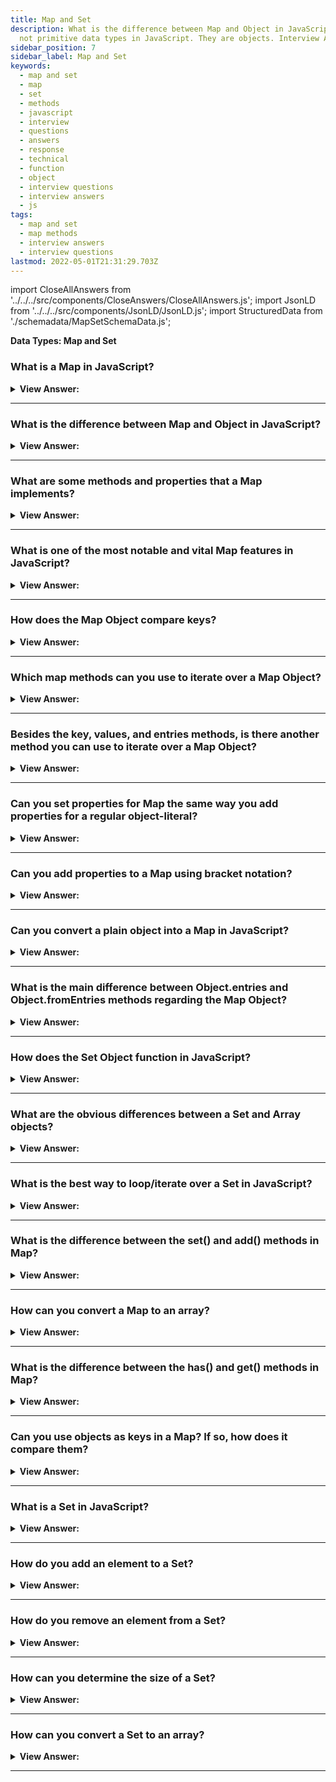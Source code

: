 ```yaml
---
title: Map and Set
description: What is the difference between Map and Object in JavaScript? Map and Set are
  not primitive data types in JavaScript. They are objects. Interview Answers
sidebar_position: 7
sidebar_label: Map and Set
keywords:
  - map and set
  - map
  - set
  - methods
  - javascript
  - interview
  - questions
  - answers
  - response
  - technical
  - function
  - object
  - interview questions
  - interview answers
  - js
tags:
  - map and set
  - map methods
  - interview answers
  - interview questions
lastmod: 2022-05-01T21:31:29.703Z
---
```


import CloseAllAnswers from '../../../src/components/CloseAnswers/CloseAllAnswers.js';
import JsonLD from '../../../src/components/JsonLD/JsonLD.js';
import StructuredData from './schemadata/MapSetSchemaData.js';

<JsonLD data={StructuredData} />

<head>
  <title>Map and Set | JavaScript Frontend Phone Interview Answers</title>
</head>

**Data Types: Map and Set**

<CloseAllAnswers />

### What is a Map in JavaScript?

<details>
  <summary><strong>View Answer:</strong></summary>
  <div>
  <div><strong>Interview Response:</strong> A map in JavaScript is a data structure that stores key-value pairs, allowing efficient lookup, insertion, and deletion operations based on the keys.</div><br />
  <div><strong className="codeExample">Code Example:</strong><br /><br />

  <div></div>

```js
// Creating a new Map
let myMap = new Map();

// Adding key-value pairs
myMap.set('name', 'John');
myMap.set('age', 30);

// Accessing values
console.log(myMap.get('name')); // Output: John
console.log(myMap.get('age')); // Output: 30

// Checking if a key exists
console.log(myMap.has('name')); // Output: true

// Deleting a key-value pair
myMap.delete('age');

// Checking the size of the Map
console.log(myMap.size); // Output: 1

// Clearing all key-value pairs
myMap.clear();
console.log(myMap.size); // Output: 0

```

  </div>
  </div>
</details>

---

### What is the difference between Map and Object in JavaScript?

<details>
  <summary><strong>View Answer:</strong></summary>
  <div>
  <div><strong>Interview Response:</strong> Maps are similar to objects in JavaScript, but they differ in their key types and methods. Maps allow any type of data as keys, have built-in iteration methods, and maintain key-value order, whereas objects only allow string or symbol keys and have fewer built-in methods.
  </div><br />
  <div><strong className="codeExample">Code Example:</strong> Different types as keys<br /><br />

  <div></div>

```js
let map = new Map();

map.set('1', 'str1'); // a string key
map.set(1, 'num1'); // a numeric key
map.set(true, 'bool1'); // a boolean key

// remember the regular Object? it would convert keys to string
// Map keeps the type, so these two are different:
console.log(map.get(1)); // 'num1'
console.log(map.get('1')); // 'str1'

console.log(map.size); // 3
```

  </div>
  </div>
</details>

---

### What are some methods and properties that a Map implements?

<details>
  <summary><strong>View Answer:</strong></summary>
  <div>
  <div><strong>Interview Response:</strong> Some methods and properties that a Map implements in JavaScript include set(), get(), delete(), has(), size, clear(), keys(), values(), and entries().<br /><br />
  <strong>Methods and properties are as follows:</strong><br /><br />
  <ul>
    <li>new Map() – constructs the map.</li>
    <li>map.set(key, value) — saves the value as a function of the key.</li>
    <li>map.get(key) – returns the value specified by the key or undefined if the key does not exist in the map.</li>
    <li>map.has(key) – If the key exists, it returns true; otherwise, it returns false.</li>
    <li>map.delete(key) - deletes the value specified by the key.</li>
    <li>map.clear() — clears the map completely.</li>
    <li>map.size – The number of elements currently on the map gets returned.</li>
  </ul>
</div><br />
  <div><strong className="codeExample">Code Example:</strong><br /><br />

  <div></div>

```js
let contacts = new Map();

// stores the value by the key
contacts.set('Raymond', { phone: '213-555-1234', address: '123 N 1st Ave' });

contacts.has('Jessie'); // false 'Jessie' does not exist

contacts.get('Hilary'); // returns undefined

// stores as the value by the key
contacts.set('Hilary', { phone: '617-555-4321', address: '321 S 2nd St' });

console.log(contacts); // Map returns Hilary and Raymond

contacts.delete('Raymond'); // deletes Raymond returns true

contacts.get('Hilary'); // returns values

console.log(contacts.size); // returns 1
```

  </div>
  </div>
</details>

---

### What is one of the most notable and vital Map features in JavaScript?

<details>
  <summary><strong>View Answer:</strong></summary>
  <div>
  <div><strong>Interview Response:</strong> Using objects as keys is one of the most notable and vital Map features. The same does not count for objects, We should note that using a string as a key in an object is fine, but we cannot use another object as a key.
</div><br />
  <div><strong className="codeExample">Code Example:</strong><br /><br />

  <div></div>

```js
let john = { name: 'John' };
let ben = { name: 'Ben' };

let visitsCountObj = {}; // try to use an object

visitsCountObj[ben] = 234; // try to use ben object as the key
visitsCountObj[john] = 123; // try to use john object as the key, ben object will get replaced

// That's what got written!
console.log(visitsCountObj['[object Object]']); // 123
console.log(visitsCountObj[ben]); // ben returns 123 because it was overwritten by john
```

  </div>
  </div>
</details>

---

### How does the Map Object compare keys?

<details>
  <summary><strong>View Answer:</strong></summary>
  <div>
  <div><strong>Interview Response:</strong> Map uses the algorithm 'SameValueZero'. It is roughly the same as strict equality ===, but the difference is that NaN is considered equal to NaN. So, NaN can be used as the key as well. This algorithm cannot be changed or customized.
</div>
  </div>
</details>

---

### Which map methods can you use to iterate over a Map Object?

<details>
  <summary><strong>View Answer:</strong></summary>
  <div>
  <div><strong>Interview Response:</strong> There are three Map methods that you can use to iterate over a map object, including the key, values, and entries methods.</div><br />
  <div><strong>Technical Response:</strong> There are three Map methods that you can use to iterate over a map, including the key, values, and entries methods. The keys method returns the keys within the Map. The entries method returns an iterable for entries [key, value]. At the same time, the Object.values method returns an iterable for values. Notable, by default entries, is used in the for…of loop. So, it is not necessary to invoke it explicitly. The iteration goes in the same order as the value insertion, and the map preserves this order, unlike regular Objects.
  </div><br />
  <div><strong className="codeExample">Code Example:</strong><br /><br />

  <div></div>

```js
let recipeMap = new Map([
  ['cucumber', 500],
  ['tomatoes', 350],
  ['onion', 50],
]);

// iterate over keys (vegetables)
for (let vegetable of recipeMap.keys()) {
  console.log(vegetable); // cucumber, tomatoes, onion
}

// iterate over values (amounts)
for (let amount of recipeMap.values()) {
  console.log(amount); // 500, 350, 50
}

let recipeMap = new Map([
  ['cucumber', 500],
  ['tomatoes', 350],
  ['onion', 50],
]);

// We can also iterate over entries using a forEach()
recipeMap.forEach((quantity, veg) => console.log(`${veg}, ${quantity}`));
```

  </div>
  </div>
</details>

---

### Besides the key, values, and entries methods, is there another method you can use to iterate over a Map Object?

<details>
  <summary><strong>View Answer:</strong></summary>
  <div>
  <div><strong>Interview Response:</strong> The forEach() method can also be used to iterate over a Map object in JavaScript, passing a callback function to execute on each key-value pair.</div><br />
  <div><strong>Technical Response:</strong> You can use forEach method to iterate over the Map Object. The forEach() method executes a provided function once for each Map entry. You should note that instead of producing a [key, value], as a result, it creates the opposite [value, key]. You can choose the format of your choice to meet the proposed outcome.
  </div><br />
  <div><strong className="codeExample">Code Example:</strong><br /><br />

  <div></div>

```js
let recipeMap = new Map([
  ['cucumber', 500],
  ['tomatoes', 350],
  ['onion', 50],
]);

// iterate over entries using a forEach()
recipeMap.forEach((quantity, veg) => console.log(`${veg}, ${quantity}`));
```

  </div>
  </div>
</details>

---

### Can you set properties for Map the same way you add properties for a regular object-literal?

<details>
  <summary><strong>View Answer:</strong></summary>
  <div>
  <div><strong>Interview Response:</strong> No, properties cannot be set for a Map in the same way as adding properties to a regular object-literal in JavaScript.
</div><br />
  <div><strong>Technical Response:</strong> Technically, yes, but it is not recommended because it uses the feature of a generic object. There is a significant loss of built-in Map methods like set and delete when it we transform it into a generic object.
</div><br />
  <div><strong className="codeExample">Code Example:</strong><br /><br />

  <div></div>

```js
// Wrong Way
let wrongMap = new Map();
wrongMap['bla'] = 'blaa';
wrongMap['bla2'] = 'blaaa2';

console.log(wrongMap); // Map { bla: 'blaa', bla2: 'blaaa2' }

// Any attempt to revert back to Maps built-in methods will fail

wrongMap.has('bla'); // false
wrongMap.delete('bla'); // false
console.log(wrongMap); // Map { bla: 'blaa', bla2: 'blaaa2' }

// Right way for storing data in the Map - set(key, value) method.

let contacts = new Map();
contacts.set('Jessie', { phone: '213-555-1234', address: '123 N 1st Ave' });
contacts.has('Jessie'); // true
contacts.get('Hilary'); // undefined
contacts.set('Hilary', { phone: '617-555-4321', address: '321 S 2nd St' });
contacts.get('Jessie'); // {phone: "213-555-1234", address: "123 N 1st Ave"}
contacts.delete('Raymond'); // false
contacts.delete('Jessie'); // true
console.log(contacts.size); // 1
```

  </div>
  </div>
</details>

---

### Can you add properties to a Map using bracket notation?

<details>
  <summary><strong>View Answer:</strong></summary>
  <div>
  <div><strong>Interview Response:</strong> Technically, yes, but it is not recommended because it uses the feature of a generic object. There is a significant loss of built-in Map methods like set and delete when we transform it into a generic object. It is better to use the set() method to add new key-value pairs to a Map.
  </div>
  </div>
</details>

---

### Can you convert a plain object into a Map in JavaScript?

<details>
  <summary><strong>View Answer:</strong></summary>
  <div>
  <div><strong>Interview Response:</strong> Yes, you can convert a plain object into a Map in JavaScript using the Map constructor and Object.entries().</div><br />
  <div><strong>Technical Response:</strong> Yes, if we have a plain object and would like to create a Map from it, we can use the built-in method Object.entries(obj) that returns an array of key/value pairs for an object precisely in that format.
  </div><br />
  <div><strong className="codeExample">Code Example:</strong><br /><br />

  <div></div>

```js
let obj = {
  name: 'John',
  age: 30,
};

let map = new Map(Object.entries(obj));

console.log(map.get('name')); // John
```

  </div>
  </div>
</details>

---

### What is the main difference between Object.entries and Object.fromEntries methods regarding the Map Object?

<details>
  <summary><strong>View Answer:</strong></summary>
  <div>
  <div><strong>Interview Response:</strong> Object.entries() returns an array of key-value pairs from an object, which can be used to create a new Map, while Object.fromEntries() creates an object from an array of key-value pairs, which can be converted to a Map.</div><br />
  <div><strong>Technical Response:</strong> If we have a plain object, and we would like to create a Map from it, then we can use the built-in method Object.entries(obj) that returns an array of key/value pairs for an object exactly in that format. The Object.fromEntries() method transforms a list of key-value (Map Object) pairs into an object. So, both have conversion components that are the opposite of one another.
  </div><br />
  <div><strong className="codeExample">Code Example:</strong> Object.fromEntries();<br /><br />

  <div></div>

```js
let map = new Map();
map.set('banana', 1);
map.set('orange', 2);
map.set('meat', 4);

let obj = Object.fromEntries(map.entries()); // make a plain object (*)

// done!
// obj = { banana: 1, orange: 2, meat: 4 }

console.log(obj.orange); // 2
```

  </div><br />
  <div><strong className="codeExample">Code Example:</strong> Object.entries();<br /><br />

  <div></div>

```js
let obj = {
  name: 'John',
  age: 30,
};

let map = new Map(Object.entries(obj));

console.log(map.get('name')); // John
```

  </div>
  </div>
</details>

---

### How does the Set Object function in JavaScript?

<details>
  <summary><strong>View Answer:</strong></summary>
  <div>
  <div><strong>Interview Response:</strong> The Set object is a special object that lets you store “unique” values of any type, whether primitive values or object references. It provides methods for adding, deleting, and checking the presence of values.</div><br />
  <div><strong>Technical Response:</strong> The Set object is a special object that lets you store unique values of any type, whether primitive values or object references. The Set() constructor creates the base structure of the object. The main feature is that repeated calls of set.add(value) with the same value do not do anything, and that is why each value appears in a Set only once.
  </div><br />
  <div><strong className="codeExample">Code Example:</strong><br /><br />

  <div></div>

```js
let set = new Set();

let john = { name: 'John' };
let pete = { name: 'Pete' };
let mary = { name: 'Mary' };

// visits, some users come multiple times
set.add(john);
set.add(pete);
set.add(mary);
set.add(john);
set.add(mary);

// set keeps only unique values
console.log(set.size); // 3

for (let user of set) {
  console.log(user.name); // John (then Pete and Mary)
}
```

  </div>
  </div>
</details>

---

### What are the obvious differences between a Set and Array objects?

<details>
  <summary><strong>View Answer:</strong></summary>
  <div>
  <div><strong>Interview Response:</strong> The main difference is that Set only allows unique data values, while an Array allows duplicates.</div><br />
  <div><strong>Technical Response:</strong> Well, in general, Array is a type of structure representing a block of data (numbers, objects) allocated in consecutive memory. Set, more familiar as a Math concept, is an abstract data type that contains only distinct elements/objects without the need of being allocated orderly by index. Array and Set are technically different concepts in JavaScript. One of the most significant differences here, you may notice, is that elements in Array can be duplicated (unless you tell it not to be), and in Set, they just cannot (regardless of what you decide). In addition, Array is an “indexed collection” type of data structure, while Set is considered a “keyed collection”.
  </div><br />
  <div><strong className="codeExample">Code Example:</strong><br /><br />

  <div></div>

```js
// Array
let array = [1, 2, 2, 3];
console.log(array[1]); // outputs: 2
console.log(array.length); // outputs: 4

// Set
let set = new Set([1, 2, 2, 3]);
console.log(set.has(2)); // outputs: true
console.log(set.size); // outputs: 3, because "2" only counts once.
```

  </div>
  </div>
</details>

---

### What is the best way to loop/iterate over a Set in JavaScript?

<details>
  <summary><strong>View Answer:</strong></summary>
  <div>
  <div><strong>Interview Response:</strong> The best way to iterate over a Set in JavaScript is using the for...of loop or the forEach() method. Both options provide a clean and concise syntax for iterating through all elements of the Set.</div><br />
  <div><strong>Technical Response:</strong> There are two ways to iterate over a Set() in JavaScript. The for..of and forEach loops. You can also use a traditional iterative for loop, but it is much more complex and not recommended (Ninja Code).
  </div><br />
  <div><strong className="codeExample">Code Example:</strong> Iteration over Set using for..of and forEach<br /><br />

  <div></div>

```js
let set = new Set(['oranges', 'apples', 'bananas']);

for (let value of set) console.log(value);

// the same with forEach:
set.forEach((value, valueAgain, set) => {
  console.log(value);
});
```

  </div><br />
  <div><strong className="codeExample">Code Example:</strong> Traditional iterative for loop over Set() object… (for..of or forEach is recommended)<br /><br />

  <div></div>

```js
let set = new Set(['oranges', 'apples', 'bananas']);

for (let i = set.values(), val = null; (val = i.next().value); ) {
  console.log(val);
}
```

:::note

You can also use a traditional iterative for loop, but it is much more complex and not recommended.

:::

  </div>
  </div>
</details>

---

### What is the difference between the set() and add() methods in Map?

<details>
  <summary><strong>View Answer:</strong></summary>
  <div>
  <div><strong>Interview Response:</strong> The Map object in JavaScript only has a set(key, value) method for adding key-value pairs. add() method doesn't exist in Map but is used in Set objects to add unique values.
  </div><br />
  <div><strong className="codeExample">Code Example:</strong><br /><br />

  <div></div>

Here is a simple JavaScript code example showing the use of `set()` in a `Map` and `add()` in a `Set`:

```javascript
// Map
let map = new Map();
map.set('key1', 'value1');
console.log(map.get('key1')); // outputs: 'value1'

// Set
let set = new Set();
set.add('value1');
console.log(set.has('value1')); // outputs: true
```

In the above example, `set()` is used to add key-value pairs to the `Map` and `add()` is used to add unique values to the `Set`.

  </div>
  </div>
</details>

---

### How can you convert a Map to an array?

<details>
  <summary><strong>View Answer:</strong></summary>
  <div>
  <div><strong>Interview Response:</strong> You can convert a Map to an array using the Array.from() method or the spread operator (...), like this: Array.from(map) or [...map]. Both return an array of [key, value] pairs.
  </div><br />
  <div><strong className="codeExample">Code Example:</strong><br /><br />

  <div></div>

```js
let map = new Map();
map.set('key1', 'value1');
map.set('key2', 'value2');

// Convert Map to Array using Array.from()
let array1 = Array.from(map);
console.log(array1); // outputs: [ ['key1', 'value1'], ['key2', 'value2'] ]

// Convert Map to Array using spread operator
let array2 = [...map];
console.log(array2); // outputs: [ ['key1', 'value1'], ['key2', 'value2'] ]`
```

  </div>
  </div>
</details>

---

### What is the difference between the has() and get() methods in Map?

<details>
  <summary><strong>View Answer:</strong></summary>
  <div>
  <div><strong>Interview Response:</strong> The `has(key)` method in Map checks if a key exists and returns a boolean. The `get(key)` method retrieves the value associated with the key, or `undefined` if the key doesn't exist.
  </div><br />
  <div><strong className="codeExample">Code Example:</strong><br /><br />

  <div></div>

Here's a simple JavaScript code example showing the use of `has()` and `get()` in a `Map`:

```javascript
let map = new Map();
map.set('key1', 'value1');

console.log(map.has('key1')); // outputs: true
console.log(map.get('key1')); // outputs: 'value1'

console.log(map.has('key2')); // outputs: false
console.log(map.get('key2')); // outputs: undefined
```

In the above example, `has('key1')` returns true because 'key1' exists in the map, and `get('key1')` returns 'value1' which is the value associated with 'key1'. However, 'key2' does not exist in the map, so `has('key2')` returns false and `get('key2')` returns undefined.

  </div>
  </div>
</details>

---

### Can you use objects as keys in a Map? If so, how does it compare them?

<details>
  <summary><strong>View Answer:</strong></summary>
  <div>
  <div><strong>Interview Response:</strong> Yes, you can use objects as keys in a `Map`. They are compared using the `SameValueZero` algorithm, so each object is considered distinct unless it's the same instance.
  </div><br />
  <div><strong className="codeExample">Code Example:</strong><br /><br />

  <div></div>

Here's a JavaScript code example showing how to use objects as keys in a `Map`:

```javascript
let obj1 = {name: 'Object 1'};
let obj2 = {name: 'Object 2'};

let map = new Map();
map.set(obj1, 'value1');

console.log(map.has(obj1)); // outputs: true
console.log(map.get(obj1)); // outputs: 'value1'

console.log(map.has(obj2)); // outputs: false
console.log(map.get(obj2)); // outputs: undefined
```

In this example, `obj1` and `obj2` are different instances, so they are considered distinct keys. `map.has(obj2)` returns false and `map.get(obj2)` returns undefined, even though `obj1` and `obj2` have the same structure.

  </div>
  </div>
</details>

---

### What is a Set in JavaScript?

<details>
  <summary><strong>View Answer:</strong></summary>
  <div>
  <div><strong>Interview Response:</strong> In JavaScript, a Set is a built-in object that allows the creation of a collection of unique values. Each value in a Set may only occur once.
  </div><br />
  <div><strong className="codeExample">Code Example:</strong><br /><br />

  <div></div>

```js
let set = new Set();

// Adding values to the set
set.add(1);
set.add('Hello');
set.add(true);

console.log(set.size); // outputs: 3

// Checking if a value exists in the set
console.log(set.has('Hello')); // outputs: true
console.log(set.has(2)); // outputs: false

// Deleting a value from the set
set.delete(1);
console.log(set.size); // outputs: 2

// Iterating over the set
for (let item of set) {
  console.log(item);
}
```

  </div>
  </div>
</details>

---

### How do you add an element to a Set?

<details>
  <summary><strong>View Answer:</strong></summary>
  <div>
  <div><strong>Interview Response:</strong> You can add an element to a Set using the add() method, which takes the element as an argument and adds it to the Set.
  </div><br />
  <div><strong className="codeExample">Code Example:</strong><br /><br />

  <div></div>

```js
let set = new Set();

// Adding elements to the set
set.add(1);
set.add('Hello');
set.add(true);

console.log(set); // outputs: Set { 1, 'Hello', true }
```

  </div>
  </div>
</details>

---

### How do you remove an element from a Set?

<details>
  <summary><strong>View Answer:</strong></summary>
  <div>
  <div><strong>Interview Response:</strong> You can remove an element from a Set using the delete() method, which takes the element as an argument and removes it from the Set.
  </div><br />
  <div><strong className="codeExample">Code Example:</strong><br /><br />

  <div></div>

```js
let set = new Set();

// Adding elements to the set
set.add(1);
set.add('Hello');
set.add(true);

console.log(set); // outputs: Set { 1, 'Hello', true }

// Removing an element from the set
set.delete('Hello');

console.log(set); // outputs: Set { 1, true }
```

  </div>
  </div>
</details>

---

### How can you determine the size of a Set?

<details>
  <summary><strong>View Answer:</strong></summary>
  <div>
  <div><strong>Interview Response:</strong> You can determine the size of a Set using the size property, which returns the number of elements in the Set.
  </div><br />
  <div><strong className="codeExample">Code Example:</strong><br /><br />

  <div></div>

```js
let set = new Set();

// Adding elements to the set
set.add(1);
set.add('Hello');
set.add(true);

console.log(set.size); // outputs: 3
```

  </div>
  </div>
</details>

---

### How can you convert a Set to an array?

<details>
  <summary><strong>View Answer:</strong></summary>
  <div>
  <div><strong>Interview Response:</strong> You can convert a Set to an array using the Array.from() method or the spread operator [...mySet].
  </div><br />
  <div><strong className="codeExample">Code Example:</strong><br /><br />

  <div></div>

```js
let set = new Set();
set.add(1);
set.add('Hello');
set.add(true);

// Convert Set to Array using Array.from()
let array1 = Array.from(set);
console.log(array1); // outputs: [1, 'Hello', true]

// Convert Set to Array using spread operator
let array2 = [...set];
console.log(array2); // outputs: [1, 'Hello', true]
```

  </div>
  </div>
</details>

---
